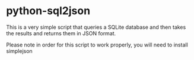 # python-sql2json

This is a very simple script that queries a SQLite database and then takes the results and returns them in JSON format. 

Please note in order for this script to work properly, you will need to install simplejson




